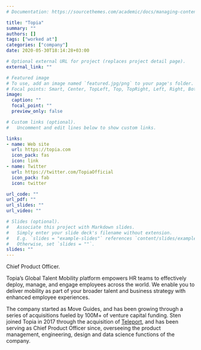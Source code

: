 ```yaml
---
# Documentation: https://sourcethemes.com/academic/docs/managing-content/

title: "Topia"
summary: ""
authors: []
tags: ["worked at"]
categories: ["company"]
date: 2020-05-30T18:14:28+03:00

# Optional external URL for project (replaces project detail page).
external_link: ""

# Featured image
# To use, add an image named `featured.jpg/png` to your page's folder.
# Focal points: Smart, Center, TopLeft, Top, TopRight, Left, Right, BottomLeft, Bottom, BottomRight.
image:
  caption: ""
  focal_point: ""
  preview_only: false

# Custom links (optional).
#   Uncomment and edit lines below to show custom links.

links:
- name: Web site
  url: https://topia.com
  icon_pack: fas
  icon: link
- name: Twitter
  url: https://twitter.com/TopiaOfficial
  icon_pack: fab
  icon: twitter

url_code: ""
url_pdf: ""
url_slides: ""
url_video: ""

# Slides (optional).
#   Associate this project with Markdown slides.
#   Simply enter your slide deck's filename without extension.
#   E.g. `slides = "example-slides"` references `content/slides/example-slides.md`.
#   Otherwise, set `slides = ""`.
slides: ""
---
```

Chief Product Officer.

Topia’s Global Talent Mobility platform empowers HR teams to effectively deploy, manage, and engage employees across the world. We enable you to deliver mobility as part of your broader talent and business strategy with enhanced employee experiences.

The company started as Move Guides, and has been growing through a series of acquisitions fueled by 100M+ of venture capital funding. Sten joined Topia in 2017 through the acquisition of [Teleport](/project/teleport), and has been serving as Chief Product Officer since, overseeing the product management, engineering, design and data science functions of the company.

